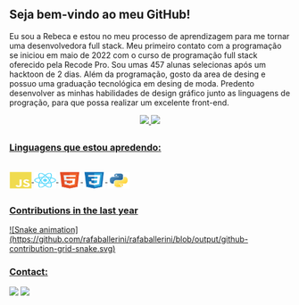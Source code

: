 ## Seja bem-vindo ao meu GitHub!
<p style= align= justify>
Eu sou a Rebeca e estou no meu processo de aprendizagem para me tornar uma desenvolvedora full stack. Meu primeiro contato com a programação se iniciou em maio de 2022 com o curso de programação full stack oferecido pela Recode Pro. Sou umas 457 alunas selecionas após um hacktoon de 2 dias.
Além da programação, gosto da area de desing e possuo uma graduação tecnológica em desing de moda. Predento desenvolver as minhas habilidades de design gráfico junto as linguagens de progração, para que possa realizar um excelente front-end.<p>
<div align="center">
  <a href="https://github.com/rebecafrutuoso">
  <img height="180em" src="https://github-readme-stats.vercel.app/api?username=rebecafrutuoso&show_icons=true&theme=radical&include_all_commits=true&count_private=true"/>
  <img height="180em" src="https://github-readme-stats.vercel.app/api/top-langs/?username=rebecafrutuoso&layout=compact&langs_count=7&theme=radical"/>
</div>

##
 <h3>Linguagens que estou apredendo:</h3>
<div style="display: inline_block"><br>
  <img align="center" alt="Rafa-Js" height="30" width="40" src="https://raw.githubusercontent.com/devicons/devicon/master/icons/javascript/javascript-plain.svg">
  <img align="center" alt="Rafa-React" height="30" width="40" src="https://raw.githubusercontent.com/devicons/devicon/master/icons/react/react-original.svg">
  <img align="center" alt="Rafa-HTML" height="30" width="40" src="https://raw.githubusercontent.com/devicons/devicon/master/icons/html5/html5-original.svg">
  <img align="center" alt="Rafa-CSS" height="30" width="40" src="https://raw.githubusercontent.com/devicons/devicon/master/icons/css3/css3-original.svg">
  <img align="center" alt="Rafa-Python" height="30" width="40" src="https://raw.githubusercontent.com/devicons/devicon/master/icons/python/python-original.svg">
</div>
  
  ##
<div> 
<h3>Contributions in the last year</h3>
  ![Snake animation](https://github.com/rafaballerini/rafaballerini/blob/output/github-contribution-grid-snake.svg)
</div>
<div>
  <h3>Contact:</h3>
  <a href = "mailto:rebecacosta.012@gmail.com"><img src="https://img.shields.io/badge/-Gmail-%23333?style=for-the-badge&logo=gmail&logoColor=white" target="_blank"></a>
  <a href="https://-" target="_blank"><img src="https://img.shields.io/badge/-LinkedIn-%230077B5?style=for-the-badge&logo=linkedin&logoColor=white" target="_blank"></a> 
</div>
